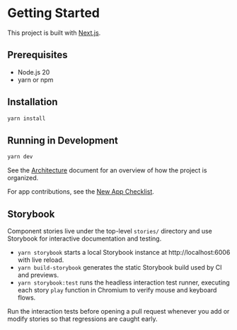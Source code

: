 # Getting Started

This project is built with [Next.js](https://nextjs.org/).

## Prerequisites

- Node.js 20
- yarn or npm

## Installation

```bash
yarn install
```

## Running in Development

```bash
yarn dev
```

See the [Architecture](./architecture.md) document for an overview of how the project is organized.

For app contributions, see the [New App Checklist](./new-app-checklist.md).

## Storybook

Component stories live under the top-level `stories/` directory and use Storybook for interactive documentation and testing.

- `yarn storybook` starts a local Storybook instance at http://localhost:6006 with live reload.
- `yarn build-storybook` generates the static Storybook build used by CI and previews.
- `yarn storybook:test` runs the headless interaction test runner, executing each story `play` function in Chromium to verify mouse and keyboard flows.

Run the interaction tests before opening a pull request whenever you add or modify stories so that regressions are caught early.
